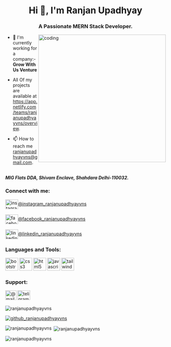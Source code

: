 <h1 align="center">Hi 👋, I'm Ranjan Upadhyay</h1>
<h3 align="center">A Passionate MERN Stack Developer.</h3>

<img align="right" alt="coding" width="400"
        src="https://user-images.githubusercontent.com/55389276/140866485-8fb1c876-9a8f-4d6a-98dc-08c4981eaf70.gif">

- 🔭 I'm currently working for a company:- <strong> Grow With Us Venture </strong><br>

- All Of my projects are available at <a href="https://app.netlify.com/teams/ranjanupadhya">https://app.netlify.com/teams/ranjanupadhyayvns/overview</a>.<br>

- 📫 How to reach me  <a href="mailto:ranjanupadhyayvns.com">ranjanupadhyayvns@gmail.com</a>.<br><br>
<address><b>MIG Flats DDA, Shivam Enclave, Shahdara Delhi-110032.</b></address>

<h3 align="left">Connect with me:</h3>
<p align="left">
<a href="https://instagram.com/ranjanupadhyayvns?igshid=ZDc4ODBmNjlmNQ==" target="blank"><img align="center" src="https://cdn-icons-png.flaticon.com/512/2111/2111463.png" alt="instagram_ranjanupadhyayvns" height="30" width="40" />@instagram_ranjanupadhyayvns</a><br><br>
<a href="https://www.facebook.com/profile.php?id=100094632602888&mibextid=ZbWKwL" target="blank"><img align="center" src="https://cdn-icons-png.flaticon.com/512/174/174848.png" alt="facebook_ranjanupadhyayvns" height="30" width="40"  />@facebook_ranjanupadhyayvns</a><br><br>
<a href="https://www.linkedin.com/in/ranjanupadhyayvns/" target="blank"><img align="center" src="https://upload.wikimedia.org/wikipedia/commons/thumb/c/ca/LinkedIn_logo_initials.png/600px-LinkedIn_logo_initials.png" alt="linkedin" height="30" width="40"/>@linkedin_ranjanupadhyayvns</a>
</p>

<h3 align="left">Languages and Tools:</h3>
<p align="left"> <a href="https://getbootstrap.com" target="_blank" rel="noreferrer"> 
        <img src="https://msatechnosoft.in/blog/wp-content/uploads/2018/06/bootstrap-png-MSA-Technosoft.png" alt="bootstrap" width="40" height="40"/></a> 
        <a href="https://www.w3schools.com/css/" target="_blank" rel="noreferrer"> 
        <img src="https://www.jennerstrand.se/wp-content/uploads/2023/06/CSS3_logo_and_wordmark.svg_.png" alt="css3" width="40" height="40"/></a> 
        <a href="https://www.w3.org/html/" target="_blank" rel="noreferrer"> <img src="https://upload.wikimedia.org/wikipedia/commons/thumb/6/61/HTML5_logo_and_wordmark.svg/1200px-HTML5_logo_and_wordmark.svg.png" alt="html5" width="40" height="40"/></a> 
        <a href="https://developer.mozilla.org/en-US/docs/Web/JavaScript" target="_blank" rel="noreferrer"><img src="https://e7.pngegg.com/pngimages/602/440/png-clipart-javascript-open-logo-number-js-angle-text-thumbnail.png" alt="javascript" width="40" height="40"/></a> 
        <a href="https://tailwindcss.com/" target="_blank" rel="noreferrer"> <img src="https://www.vectorlogo.zone/logos/tailwindcss/tailwindcss-icon.svg" alt="tailwind" width="40" height="40"/></a> 
</p>

<h3 align="left">Support:</h3>
<p>
  <a href="mailto:ranjanupadhyayvns@gmail.com"><img rel="noreferrer" align="left" src="https://cdn-icons-png.flaticon.com/512/732/732200.png" height="30" width="35" alt="@mail_ranjanupadhyayvns@gmail.com"/>
</a>
        
<a href="https://t.me/contact_ranjanupadhyayvns"><img  rel="noreferrer" align="left" src="https://cdn-icons-png.flaticon.com/512/3488/3488463.png" height="30" width="40" alt="teligram_ranjanupadhyayvns" /></a>
</p>


<br><br>

<p align="left"> <img src="https://komarev.com/ghpvc/?username=ranjanupadhyayvns&label=Profile%20views&color=0e75b6&style=flat" alt="ranjanupadhyayvns" /> </p>

<p align="left"> <a href="https://github.com/ryo-ma/github-profile-trophy"><img src="https://github-profile-trophy.vercel.app/?username=ranjanupadhyayvns" alt="github_ranjanupadhyayvns" /></a> </p>

<p><img align="left" src="https://github-readme-stats.vercel.app/api/top-langs?username=ranjanupadhyayvns&show_icons=true&locale=en&layout=compact" alt="ranjanupadhyayvns" /></p>

<p>&nbsp;<img align="center" src="https://github-readme-stats.vercel.app/api?username=ranjanupadhyayvns&show_icons=true&locale=en" alt="ranjanupadhyayvns" /></p>

<p><img align="center" src="https://github-readme-streak-stats.herokuapp.com/?user=ranjanupadhyayvns&" alt="ranjanupadhyayvns" /></p>

